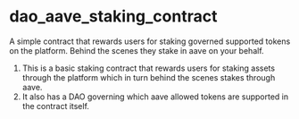 # dao_aave_staking_contract
A simple contract that rewards users for staking governed supported tokens on the platform. Behind the scenes they stake in aave on your behalf.

1. This is a basic staking contract that rewards users for staking assets through the platform which in turn behind the scenes stakes through aave.
2. It also has a DAO governing which aave allowed tokens are supported in the contract itself.
